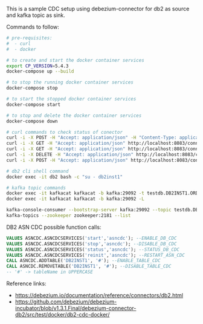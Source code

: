 This is a sample CDC setup using debezium-connector for db2 as source and kafka topic as sink.

Commands to follow:
```bash
# pre-requisites:
#  - curl
#  - docker

# to create and start the docker container services
export CP_VERSION=5.4.3
docker-compose up --build

# to stop the running docker container services
docker-compose stop

# to start the stopped docker container services
docker-compose start

# to stop and delete the docker container services
docker-compose down

# curl commands to check status of conector
curl -i -X POST -H "Accept: application/json" -H "Content-Type: application/json" http://localhost:8083/connectors -d @db2-connector-source.json
curl -i -X GET -H "Accept: application/json" http://localhost:8083/connectors/db2-connector-source
curl -i -X GET -H "Accept: application/json" http://localhost:8083/connectors/db2-connector-source/status
curl -i -X DELETE -H "Accept: application/json" http://localhost:8083/connectors/db2-connector-source
curl -i -X POST -H "Accept: application/json" http://localhost:8083/connectors/db2-connector-source/tasks/0/restart # can be used to restart failed connector task upon delay in db2 startup

# db2 cli shell command
docker exec -it db2 bash -c "su - db2inst1"

# kafka topic commands
docker exec -it kafkacat kafkacat -b kafka:29092 -t testdb.DB2INST1.ORDERS -C
docker exec -it kafkacat kafkacat -b kafka:29092 -L

kafka-console-consumer --bootstrap-server kafka:29092 --topic testdb.DB2INST1.ORDERS --from-beginning
kafka-topics --zookeeper zookeeper:2181 --list
```

DB2 ASN CDC possible function calls:
```sql
VALUES ASNCDC.ASNCDCSERVICES('start','asncdc'); --ENABLE_DB_CDC
VALUES ASNCDC.ASNCDCSERVICES('stop','asncdc'); --DISABLE_DB_CDC
VALUES ASNCDC.ASNCDCSERVICES('status','asncdc'); --STATUS_DB_CDC
VALUES ASNCDC.ASNCDCSERVICES('reinit','asncdc'); --RESTART_ASN_CDC
CALL ASNCDC.ADDTABLE('DB2INST1', '#'); --ENABLE_TABLE_CDC
CALL ASNCDC.REMOVETABLE('DB2INST1', '#'); --DISABLE_TABLE_CDC
-- '#' -> tableName in UPPERCASE
```

Reference links:
- https://debezium.io/documentation/reference/connectors/db2.html
- https://github.com/debezium/debezium-incubator/blob/v1.3.1.Final/debezium-connector-db2/src/test/docker/db2-cdc-docker/

